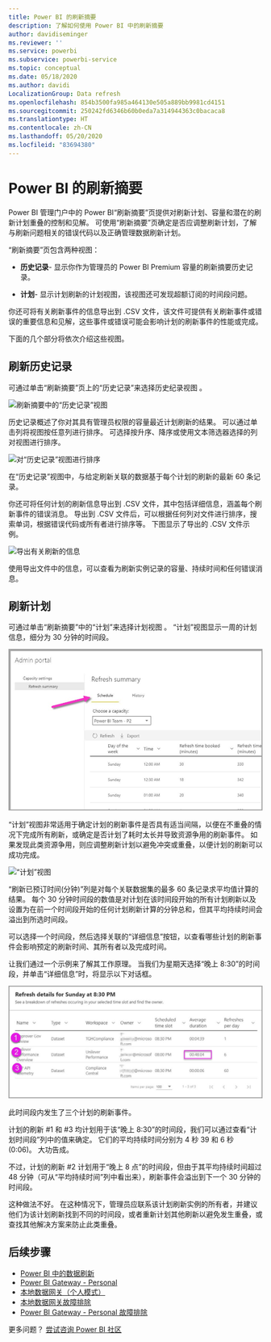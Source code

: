 ```yaml
---
title: Power BI 的刷新摘要
description: 了解如何使用 Power BI 中的刷新摘要
author: davidiseminger
ms.reviewer: ''
ms.service: powerbi
ms.subservice: powerbi-service
ms.topic: conceptual
ms.date: 05/18/2020
ms.author: davidi
LocalizationGroup: Data refresh
ms.openlocfilehash: 854b3500fa985a464130e505a889bb9981cd4151
ms.sourcegitcommit: 250242fd6346b60b0eda7a314944363c0bacaca8
ms.translationtype: HT
ms.contentlocale: zh-CN
ms.lasthandoff: 05/20/2020
ms.locfileid: "83694380"
---
```

# <a name="refresh-summaries-for-power-bi"></a>Power BI 的刷新摘要

Power BI 管理门户中的 Power BI“刷新摘要”页提供对刷新计划、容量和潜在的刷新计划重叠的控制和见解。 可使用“刷新摘要”页确定是否应调整刷新计划，了解与刷新问题相关的错误代码以及正确管理数据刷新计划。 

“刷新摘要”页包含两种视图：

* **历史记录**- 显示你作为管理员的 Power BI Premium 容量的刷新摘要历史记录。

* **计划**- 显示计划刷新的计划视图，该视图还可发现超额订阅的时间段问题。

你还可将有关刷新事件的信息导出到 .CSV 文件，该文件可提供有关刷新事件或错误的重要信息和见解，这些事件或错误可能会影响计划的刷新事件的性能或完成。

下面的几个部分将依次介绍这些视图。 

## <a name="refresh-history"></a>刷新历史记录

可通过单击“刷新摘要”页上的“历史记录”来选择历史纪录视图 。

![刷新摘要中的“历史记录”视图](media/refresh-summaries/refresh-summaries-01a.jpg)

历史记录概述了你对其具有管理员权限的容量最近计划刷新的结果。 可以通过单击列将视图按任意列进行排序。 可选择按升序、降序或使用文本筛选器选择的列对视图进行排序。

![对“历史记录”视图进行排序](media/refresh-summaries/refresh-summaries-01b.jpg)

在“历史记录”视图中，与给定刷新关联的数据基于每个计划的刷新的最新 60 条记录。

你还可将任何计划的刷新信息导出到 .CSV 文件，其中包括详细信息，涵盖每个刷新事件的错误消息。 导出到 .CSV 文件后，可以根据任何列对文件进行排序，搜索单词，根据错误代码或所有者进行排序等。 下图显示了导出的 .CSV 文件示例。 

![导出有关刷新的信息](media/refresh-summaries/refresh-summaries-05.jpg)

使用导出文件中的信息，可以查看为刷新实例记录的容量、持续时间和任何错误消息。 


## <a name="refresh-schedule"></a>刷新计划

可通过单击“刷新摘要”中的“计划”来选择计划视图 。 “计划”视图显示一周的计划信息，细分为 30 分钟的时间段。 

![“计划”视图](media/refresh-summaries/refresh-summaries-02a.jpg)

“计划”视图非常适用于确定计划的刷新事件是否具有适当间隔，以便在不重叠的情况下完成所有刷新，或确定是否计划了耗时太长并导致资源争用的刷新事件。 如果发现此类资源争用，则应调整刷新计划以避免冲突或重叠，以便计划的刷新可以成功完成。 

![“计划”视图](media/refresh-summaries/refresh-summaries-02.jpg)

“刷新已预订时间(分钟)”列是对每个关联数据集的最多 60 条记录求平均值计算的结果。 每个 30 分钟时间段的数值是对计划在该时间段开始的所有计划刷新以及设置为在前一个时间段开始的任何计划刷新计算的分钟总和，但其平均持续时间会溢出到所选时间段。

可以选择一个时间段，然后选择关联的“详细信息”按钮，以查看哪些计划的刷新事件会影响预定的刷新时间、其所有者以及完成时间。

让我们通过一个示例来了解其工作原理。 当我们为星期天选择“晚上 8:30”的时间段，并单击“详细信息”时，将显示以下对话框。

![“计划”视图](media/refresh-summaries/refresh-summaries-04.jpg)

此时间段内发生了三个计划的刷新事件。 

计划的刷新 #1 和 #3 均计划用于该“晚上 8:30”的时间段，我们可以通过查看“计划时间段”列中的值来确定。 它们的平均持续时间分别为 4 秒 39 和 6 秒 (0:06)。 大功告成。

不过，计划的刷新 #2 计划用于“晚上 8 点”的时间段，但由于其平均持续时间超过 48 分钟（可从“平均持续时间”列中看出来），刷新事件会溢出到下一个 30 分钟的时间段。 

这种做法不好。 在这种情况下，管理员应联系该计划刷新实例的所有者，并建议他们为该计划刷新找到不同的时间段，或者重新计划其他刷新以避免发生重叠，或查找其他解决方案来防止此类重叠。 


## <a name="next-steps"></a>后续步骤

- [Power BI 中的数据刷新](refresh-data.md)  
- [Power BI Gateway - Personal](service-gateway-personal-mode.md)  
- [本地数据网关（个人模式）](service-gateway-onprem.md)  
- [本地数据网关故障排除](service-gateway-onprem-tshoot.md)  
- [Power BI Gateway - Personal 故障排除](service-admin-troubleshooting-power-bi-personal-gateway.md)  

更多问题？ [尝试咨询 Power BI 社区](https://community.powerbi.com/)